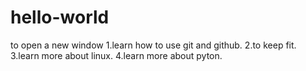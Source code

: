 # hello-world
to open a new window
1.learn how to use git and github.
2.to keep fit.
3.learn more about linux.
4.learn more about pyton.

